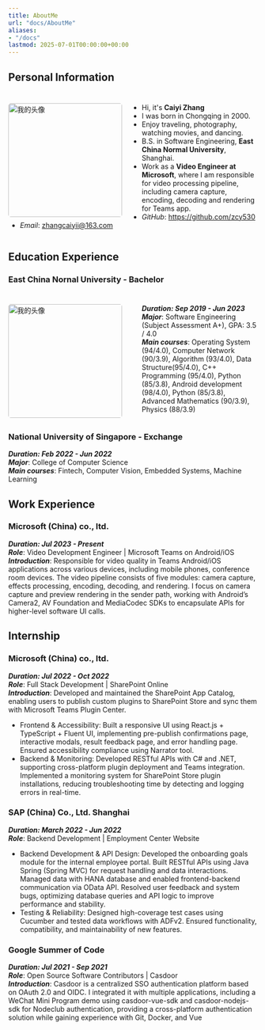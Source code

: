 ```yaml
---
title: AboutMe
url: "docs/AboutMe"
aliases:
- "/docs"
lastmod: 2025-07-01T00:00:00+00:00
---
```


## Personal Information

<div style="margin-top: 40px;">
    <img src="/img/avatar.JPG" alt="我的头像" width="230" style="border-radius: 5px; float: left;margin-right: 40px; margin-bottom: 0px;">


- Hi, it's **Caiyi Zhang**
- I was born in Chongqing in 2000.
- Enjoy traveling, photography, watching movies, and dancing.
- B.S. in Software Engineering, **East China Normal University**, Shanghai.
- Work as a **Video Engineer at Microsoft**, where I am responsible for video processing pipeline, including camera capture, encoding, decoding and rendering for Teams app.
- _GitHub_: https://github.com/zcy530
- _Email_: zhangcaiyii@163.com
</div>

<div style="clear: both;"></div>

## Education Experience

### East China Nornal University - Bachelor

<div style="margin-top: 40px;">
    <img src="/img/ECNU.png" alt="我的头像" width="230" style="border-radius: 5px; float: left;margin-right: 40px; margin-bottom: 0px;">

***Duration: Sep 2019 - Jun 2023***  
***Major***: Software Engineering (Subject Assessment A+), GPA: 3.5 / 4.0  
***Main courses***:
Operating System (94/4.0), Computer Network (90/3.9), Algorithm (93/4.0), Data Structure(95/4.0), C++ Programming (95/4.0),  Python (85/3.8), Android development (98/4.0), Python (85/3.8), Advanced Mathematics (90/3.9), Physics (88/3.9)  
</div>

<div style="clear: both;"></div>



### National University of Singapore - Exchange
***Duration: Feb 2022 - Jun 2022***   
***Major***: College of Computer Science   
***Main courses***: Fintech, Computer Vision, Embedded Systems, Machine Learning

## Work Experience
### Microsoft (China) co., ltd.
***Duration: Jul 2023 - Present***  
***Role***: Video Development Engineer | Microsoft Teams on Android/iOS  
***Introduction***: Responsible for video quality in Teams Android/iOS applications across various devices, including mobile phones, conference room devices. The video pipeline consists of five modules: camera capture, effects processing, encoding, decoding, and rendering. I focus on camera capture and preview rendering in the sender path, working with Android’s Camera2, AV Foundation and MediaCodec SDKs to encapsulate APIs for higher-level software UI calls.

## Internship

### Microsoft (China) co., ltd.
***Duration: Jul 2022 - Oct 2022***  
***Role***:  Full Stack Development | SharePoint Online   
***Introduction***: Developed and maintained the SharePoint App Catalog, enabling users to publish custom plugins to SharePoint Store and sync them with Microsoft Teams Plugin Center.
- Frontend & Accessibility: Built a responsive UI using React.js + TypeScript + Fluent UI, implementing pre-publish confirmations page, interactive modals, result feedback page, and error handling page. Ensured accessibility compliance using Narrator tool.
- Backend & Monitoring: Developed RESTful APIs with C# and .NET, supporting cross-platform plugin deployment and Teams integration. Implemented a monitoring system for SharePoint Store plugin installations, reducing troubleshooting time by detecting and logging errors in real-time.

### SAP (China) Co., Ltd. Shanghai
***Duration: March 2022 - Jun 2022***  
***Role***:  Backend Development | Employment Center Website  
- Backend Development & API Design: Developed the onboarding goals module for the internal employee portal. Built RESTful APIs using Java Spring (Spring MVC) for request handling and data interactions. Managed data with HANA database and enabled frontend-backend communication via OData API. Resolved user feedback and system bugs, optimizing database queries and API logic to improve performance and stability.
- Testing & Reliability: Designed high-coverage test cases using Cucumber and tested data workflows with ADFv2. Ensured functionality, compatibility, and maintainability of new features.

### Google Summer of Code
***Duration: Jul 2021 - Sep 2021***  
***Role***:  Open Source Software Contributors | Casdoor  
***Introduction***: Casdoor is a centralized SSO authentication platform based on OAuth 2.0 and OIDC. I integrated it with multiple
 applications, including a WeChat Mini Program demo using casdoor-vue-sdk and casdoor-nodejs-sdk for Nodeclub authentication,
 providing a cross-platform authentication solution while gaining experience with Git, Docker, and Vue
